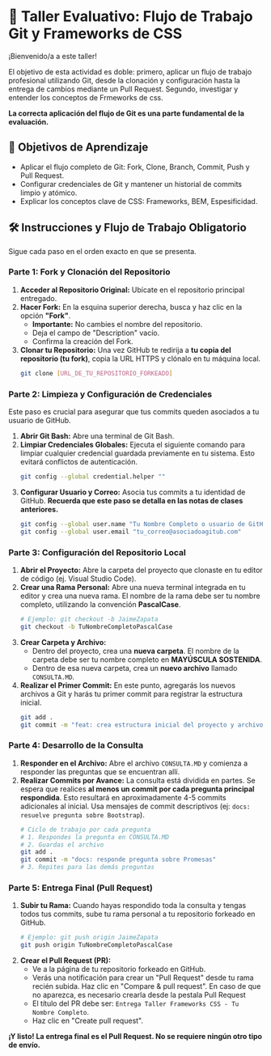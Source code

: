 # 🚀 Taller Evaluativo: Flujo de Trabajo Git y Frameworks de CSS
¡Bienvenido/a a este taller!

El objetivo de esta actividad es doble: primero, aplicar un flujo de trabajo profesional utilizando Git, desde la clonación y configuración hasta la entrega de cambios mediante un Pull Request. Segundo, investigar y entender los conceptos de Frmeworks de css.

**La correcta aplicación del flujo de Git es una parte fundamental de la evaluación.**

## 🎯 Objetivos de Aprendizaje

* Aplicar el flujo completo de Git: Fork, Clone, Branch, Commit, Push y Pull Request.
* Configurar credenciales de Git y mantener un historial de commits limpio y atómico.
* Explicar los conceptos clave de CSS: Frameworks, BEM, Espesificidad.

## 🛠️ Instrucciones y Flujo de Trabajo Obligatorio

Sigue cada paso en el orden exacto en que se presenta.

### Parte 1: Fork y Clonación del Repositorio

1.  **Acceder al Repositorio Original:** Ubícate en el repositorio principal entregado.
2.  **Hacer Fork:** En la esquina superior derecha, busca y haz clic en la opción **"Fork"**.
    * **Importante:** No cambies el nombre del repositorio.
    * Deja el campo de "Description" vacío.
    * Confirma la creación del Fork.
3.  **Clonar tu Repositorio:** Una vez GitHub te redirija a **tu copia del repositorio (tu fork)**, copia la URL HTTPS y clónalo en tu máquina local.
    ```bash
    git clone [URL_DE_TU_REPOSITORIO_FORKEADO]
    ```

### Parte 2: Limpieza y Configuración de Credenciales

Este paso es crucial para asegurar que tus commits queden asociados a tu usuario de GitHub.

1.  **Abrir Git Bash:** Abre una terminal de Git Bash.
2.  **Limpiar Credenciales Globales:** Ejecuta el siguiente comando para limpiar cualquier credencial guardada previamente en tu sistema. Esto evitará conflictos de autenticación.
    ```bash
    git config --global credential.helper ""
    ```
3.  **Configurar Usuario y Correo:** Asocia tus commits a tu identidad de GitHub. **Recuerda que este paso se detalla en las notas de clases anteriores.**
    ```bash
    git config --global user.name "Tu Nombre Completo o usuario de GitHub"
    git config --global user.email "tu_correo@asociadoagitub.com"
    ```

### Parte 3: Configuración del Repositorio Local

1.  **Abrir el Proyecto:** Abre la carpeta del proyecto que clonaste en tu editor de código (ej. Visual Studio Code).
2.  **Crear una Rama Personal:** Abre una nueva terminal integrada en tu editor y crea una nueva rama. El nombre de la rama debe ser tu nombre completo, utilizando la convención **PascalCase**.
    ```bash
    # Ejemplo: git checkout -b JaimeZapata
    git checkout -b TuNombreCompletoPascalCase
    ```
3.  **Crear Carpeta y Archivo:**
    * Dentro del proyecto, crea una **nueva carpeta**. El nombre de la carpeta debe ser tu nombre completo en **MAYÚSCULA SOSTENIDA**.
    * Dentro de esa nueva carpeta, crea un **nuevo archivo** llamado `CONSULTA.MD`.
4.  **Realizar el Primer Commit:** En este punto, agregarás los nuevos archivos a Git y harás tu primer commit para registrar la estructura inicial.
    ```bash
    git add .
    git commit -m "feat: crea estructura inicial del proyecto y archivo de consulta"
    ```

### Parte 4: Desarrollo de la Consulta

1.  **Responder en el Archivo:** Abre el archivo `CONSULTA.MD` y comienza a responder las preguntas que se encuentran allí.
2.  **Realizar Commits por Avance:** La consulta está dividida en partes. Se espera que realices **al menos un commit por cada pregunta principal respondida**. Esto resultará en aproximadamente 4-5 commits adicionales al inicial. Usa mensajes de commit descriptivos (ej: `docs: resuelve pregunta sobre Bootstrap`).
    ```bash
    # Ciclo de trabajo por cada pregunta
    # 1. Respondes la pregunta en CONSULTA.MD
    # 2. Guardas el archivo
    git add .
    git commit -m "docs: responde pregunta sobre Promesas"
    # 3. Repites para las demás preguntas
    ```

### Parte 5: Entrega Final (Pull Request)

1.  **Subir tu Rama:** Cuando hayas respondido toda la consulta y tengas todos tus commits, sube tu rama personal a tu repositorio forkeado en GitHub.
    ```bash
    # Ejemplo: git push origin JaimeZapata
    git push origin TuNombreCompletoPascalCase
    ```
2.  **Crear el Pull Request (PR):**
    * Ve a la página de tu repositorio forkeado en GitHub.
    * Verás una notificación para crear un "Pull Request" desde tu rama recién subida. Haz clic en "Compare & pull request". En caso de que no aparezca, es necesario crearla desde la pestala Pull Request
    * El título del PR debe ser: `Entrega Taller Frameworks CSS - Tu Nombre Completo`.
    * Haz clic en "Create pull request".

**¡Y listo! La entrega final es el Pull Request. No se requiere ningún otro tipo de envío.**